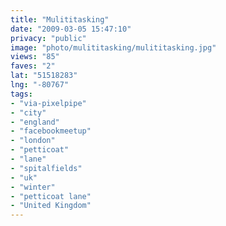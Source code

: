 ```yaml
---
title: "Mulititasking"
date: "2009-03-05 15:47:10"
privacy: "public"
image: "photo/mulititasking/mulititasking.jpg"
views: "85"
faves: "2"
lat: "51518283"
lng: "-80767"
tags:
- "via-pixelpipe"
- "city"
- "england"
- "facebookmeetup"
- "london"
- "petticoat"
- "lane"
- "spitalfields"
- "uk"
- "winter"
- "petticoat lane"
- "United Kingdom"
---
```

<a href="/photos/2009/03/05/mulititasking"></a>
